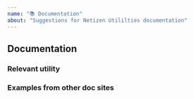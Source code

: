 ```yaml
---
name: "📚 Documentation"
about: "Suggestions for Netizen Utililties documentation"
---
```


## Documentation

### Relevant utility

<!-- Tell us which utility you'd like to see improvements for. -->

### Examples from other doc sites

<!-- Please link to examples of your suggestion if applicable. -->
